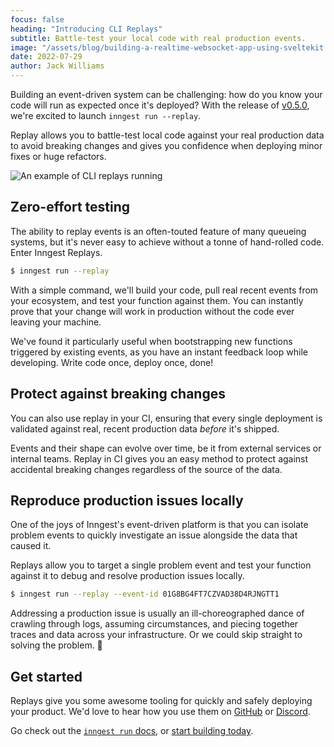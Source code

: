 ```yaml
---
focus: false
heading: "Introducing CLI Replays"
subtitle: Battle-test your local code with real production events.
image: "/assets/blog/building-a-realtime-websocket-app-using-sveltekit.jpg"
date: 2022-07-29
author: Jack Williams
---
```


Building an event-driven system can be challenging: how do you know your code will run as expected once it's deployed? With the release of [v0.5.0](/blog/release-v0-5-0?ref=blog-introducing-cli-replays), we're excited to launch `inngest run --replay`.

Replay allows you to battle-test local code against your real production data to avoid breaking changes and gives you confidence when deploying minor fixes or huge refactors.

![An example of CLI replays running](/assets/blog/introducing-cli-replays/top-example.gif)

## Zero-effort testing

The ability to replay events is an often-touted feature of many queueing systems, but it's never easy to achieve without a tonne of hand-rolled code. Enter Inngest Replays.

```bash
$ inngest run --replay
```

With a simple command, we'll build your code, pull real recent events from your ecosystem, and test your function against them. You can instantly prove that your change will work in production without the code ever leaving your machine.

We've found it particularly useful when bootstrapping new functions triggered by existing events, as you have an instant feedback loop while developing. Write code once, deploy once, done!

## Protect against breaking changes

You can also use replay in your CI, ensuring that every single deployment is validated against real, recent production data *before* it's shipped.

Events and their shape can evolve over time, be it from external services or internal teams. Replay in CI gives you an easy method to protect against accidental breaking changes regardless of the source of the data.

## Reproduce production issues locally

One of the joys of Inngest's event-driven platform is that you can isolate problem events to quickly investigate an issue alongside the data that caused it.

Replays allow you to target a single problem event and test your function against it to debug and resolve production issues locally.

```bash
$ inngest run --replay --event-id 01G8BG4FT7CZVAD38D4RJNGTT1
```

Addressing a production issue is usually an ill-choreographed dance of crawling through logs, assuming circumstances, and piecing together traces and data across your infrastructure. Or we could skip straight to solving the problem. 🤷

## Get started

Replays give you some awesome tooling for quickly and safely deploying your product. We'd love to hear how you use them on [GitHub](https://github.com/inngest/inngest) or [Discord](https://discord.gg/EuesV2ZSnX).

Go check out the [`inngest run` docs](/docs/cli/run?ref=blog-introducing-cli-replays), or [start building today](/sign-up?ref=blog-introducing-cli-replays).
